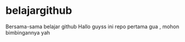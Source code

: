 # belajargithub
Bersama-sama belajar github
Hallo guyss ini repo pertama gua , mohon bimbingannya yah 
